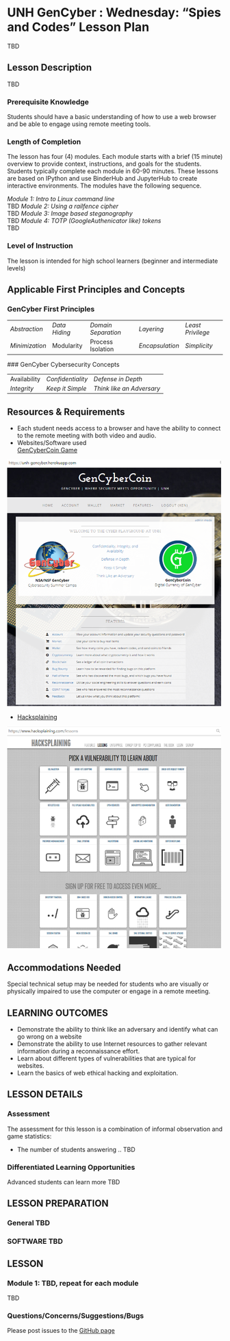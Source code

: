 # UNH GenCyber : Wednesday: “Spies and Codes” Lesson Plan
TBD

## Lesson Description
TBD

### Prerequisite Knowledge
Students should have a basic understanding of how to use a web browser and be able to engage using remote meeting tools.

### Length of Completion
The lesson has four (4) modules. Each module starts with a brief (15 minute) overview to provide context, instructions, and goals for the students.  Students typically complete each module in 60-90 minutes.  These lessons are based on IPython and use BinderHub and JupyterHub to create interactive environments. The modules have the following sequence.  

*Module 1: Intro to Linux command line*  
TBD
*Module 2: Using a railfence cipher*  
TBD
*Module 3: Image based steganography*  
TBD
*Module 4: TOTP (GoogleAuthenicator like) tokens*  
TBD
### Level of Instruction
The lesson is intended for high school learners (beginner and intermediate levels)

## Applicable First Principles and Concepts

### GenCyber First Principles
<table border="0">
 <tr>
  <td><i>Abstraction</i></td>
   <td><i>Data Hiding</i></td>
   <td><i>Domain Separation</i></td>
   <td><i>Layering</i></td>
   <td><i>Least Privilege</i></td>
 </tr>
 <tr>
   <td><i>Minimization</i></td>
   <td>Modularity</td>
   <td>Process Isolation</td>
   <td><i>Encapsulation</i></td>
  <td><i>Simplicity</i></td>
 </tr>
</table>
### GenCyber Cybersecurity Concepts
<table border="0">
 <tr>
  <td>Availability</td>
  <td><i>Confidentiality</i></td>
  <td><i>Defense in Depth</i></td>
 </tr>
 <tr>
  <td><i>Integrity</i></td>
  <td><i>Keep it Simple</i></td>
  <td><i>Think like an Adversary</i></td>
 </tr>
</table>
 
## Resources & Requirements
- Each student needs access to a browser and have the ability to connect to the remote meeting with both video and audio.
- Websites/Software used  
[GenCyberCoin Game](https://github.com/vitalyford/gencybercoin)  
<img src="images/gencybercoin.png" alt="drawing" width="500"/>  

- [Hacksplaining](https://hacksplaining.com)  
<img src="images/hacksplaining.png" alt="drawing" width="500"/>  

## Accommodations Needed
Special technical setup may be needed for students who are visually or physically impaired to use the
computer or engage in a remote meeting.

## LEARNING OUTCOMES
- Demonstrate the ability to think like an adversary and identify what can go wrong on a website
- Demonstrate the ability to use Internet resources to gather relevant information during a reconnaissance effort.
- Learn about different types of vulnerabilities that are typical for websites.
- Learn the basics of web ethical hacking and exploitation.

## LESSON DETAILS
### Assessment
The assessment for this lesson is a combination of informal observation and game statistics:
- The number of students answering .. TBD

### Differentiated Learning Opportunities
Advanced students can learn more TBD
## LESSON PREPARATION
### General TBD
### SOFTWARE TBD
## LESSON 
### Module 1: TBD, repeat for each module
TBD
### Questions/Concerns/Suggestions/Bugs
Please post issues to the [GitHub page](https://github/kengraf/GenCyber)
